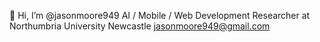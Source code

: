 👋 Hi, I’m @jasonmoore949
AI / Mobile / Web Development Researcher at Northumbria University Newcastle
jasonmoore949@gmail.com

<!---
jasonmoore949/jasonmoore949 is a ✨ special ✨ repository because its `README.md` (this file) appears on your GitHub profile.
You can click the Preview link to take a look at your changes.
--->
